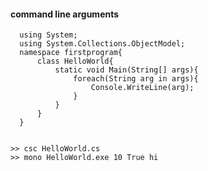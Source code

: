 #### command line arguments

      using System;
      using System.Collections.ObjectModel;
      namespace firstprogram{
          class HelloWorld{                                
              static void Main(String[] args){                        
                  foreach(String arg in args){
                      Console.WriteLine(arg);
                  }
              }
          }    
      }


    >> csc HelloWorld.cs
    >> mono HelloWorld.exe 10 True hi
